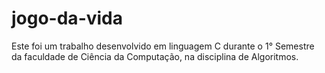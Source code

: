 # jogo-da-vida
Este foi um trabalho desenvolvido em linguagem C durante o 1° Semestre da faculdade de Ciência da Computação, na disciplina de Algoritmos.

